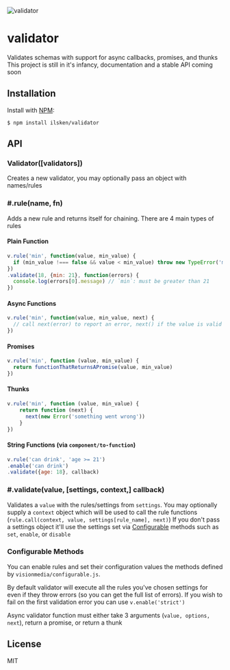![validator](http://i.imgur.com/5h5Oxqj.png?1)
# validator

  Validates schemas with support for async callbacks, promises, and thunks
  This project is still in it's infancy, documentation and a stable API coming soon

## Installation

  Install with [NPM](https://www.npmjs.com):

    $ npm install ilsken/validator

## API

### Validator([validators])
Creates a new validator, you may optionally pass an object with names/rules

### #.rule(name, fn)
Adds a new rule and returns itself for chaining. There are 4 main types of rules
#### Plain Function
```javascript
v.rule('min', function(value, min_value) {
  if (min_value !=== false && value < min_value) throw new TypeError('must be greater than ' + min_value)
})
.validate(18, {min: 21}, function(errors) {
  console.log(errors[0].message) // `min`: must be greater than 21
})
```
#### Async Functions
```javascript
v.rule('min', function(value, min_value, next) {
  // call next(error) to report an error, next() if the value is valid
})
```
#### Promises
```javascript
v.rule('min', function (value, min_value) {
  return functionThatReturnsAPromise(value, min_value)
})
```

#### Thunks
```javascript
v.rule('min', function (value, min_value) {
    return function (next) {
      next(new Error('something went wrong'))
    }
})
```
#### String Functions (via `component/to-function`)
```javascript
v.rule('can drink', 'age >= 21')
.enable('can drink')
.validate({age: 18}, callback)
```

### #.validate(value, [settings, context,] callback)
Validates a `value` with the rules/settings from `settings`. 
You may optionally supply a `context` object which will be used to call the rule functions (`rule.call(context, value, settings[rule_name], next)`)
If you don't pass a settings object it'll use the settings set via [Configurable](http://github.com/visionmedia/configurable.js) methods such as `set`, `enable`, or `disable`

### Configurable Methods
You can enable rules and set their configuration values the methods defined by `visionmedia/configurable.js`.

By default validator will execute all the rules you've chosen settings for even if they throw errors (so you can get the full list of errors). If you wish to fail on the first validation error you can use `v.enable('strict')`

Async validator function must either take 3 arguments (`value, options, next`), return a promise, or return a thunk


## License

  MIT
